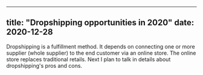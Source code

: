 
---
title: "Dropshipping opportunities in 2020"
date: 2020-12-28
---

Dropshipping is a fulfillment method. It depends on connecting one or more supplier (whole supplier) to the end customer via an online store.
The online store replaces traditional retails.
Next I plan to talk in details about dropshipping's pros and cons.
